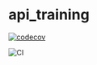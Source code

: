 # api_training

[![codecov](https://codecov.io/gh/Nergiz-Turgut/api_training/branch/main/graph/badge.svg)](https://codecov.io/gh/Nergiz-Turgut/api_training)

![CI](https://github.com/Nergiz-Turgut/api_training/actions/workflows/build.yml/badge.svg)



